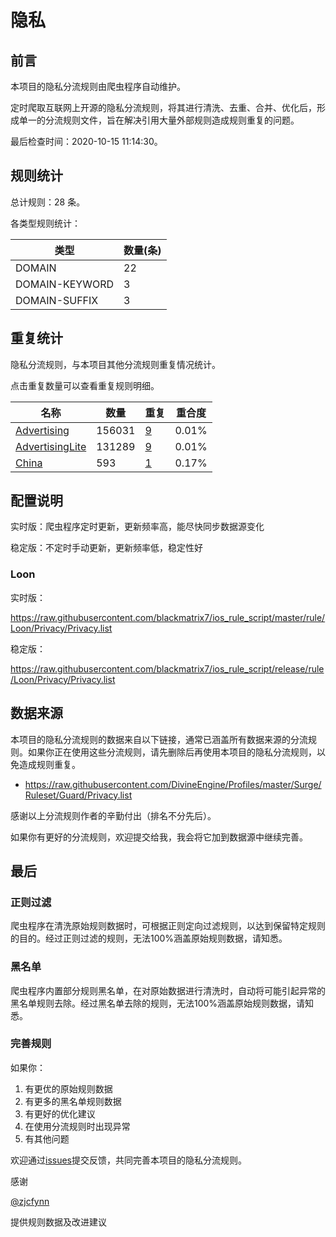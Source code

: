 # 隐私

## 前言

本项目的隐私分流规则由爬虫程序自动维护。

定时爬取互联网上开源的隐私分流规则，将其进行清洗、去重、合并、优化后，形成单一的分流规则文件，旨在解决引用大量外部规则造成规则重复的问题。


最后检查时间：2020-10-15 11:14:30。

## 规则统计

总计规则：28 条。

各类型规则统计：

| 类型 | 数量(条) |
| ---- | ---- |
| DOMAIN | 22 |
| DOMAIN-KEYWORD | 3 |
| DOMAIN-SUFFIX | 3 |
## 重复统计

隐私分流规则，与本项目其他分流规则重复情况统计。

点击重复数量可以查看重复规则明细。

| 名称 | 数量 | 重复 | 重合度 |
| ---- | ---- | ---- | ------ |
|  [Advertising](https://github.com/blackmatrix7/ios_rule_script/tree/master/rule/Loon/Advertising)    | 156031   | [9](https://github.com/blackmatrix7/ios_rule_script/tree/master/rule/Repeat/Privacy/Advertising.list)   |   0.01%  |
|  [AdvertisingLite](https://github.com/blackmatrix7/ios_rule_script/tree/master/rule/Loon/AdvertisingLite)    | 131289   | [9](https://github.com/blackmatrix7/ios_rule_script/tree/master/rule/Repeat/Privacy/AdvertisingLite.list)   |   0.01%  |
|  [China](https://github.com/blackmatrix7/ios_rule_script/tree/master/rule/Loon/China)    | 593   | [1](https://github.com/blackmatrix7/ios_rule_script/tree/master/rule/Repeat/Privacy/China.list)   |   0.17%  |
## 配置说明

实时版：爬虫程序定时更新，更新频率高，能尽快同步数据源变化

稳定版：不定时手动更新，更新频率低，稳定性好

### Loon 
实时版：

https://raw.githubusercontent.com/blackmatrix7/ios_rule_script/master/rule/Loon/Privacy/Privacy.list

稳定版：

https://raw.githubusercontent.com/blackmatrix7/ios_rule_script/release/rule/Loon/Privacy/Privacy.list

## 数据来源

本项目的隐私分流规则的数据来自以下链接，通常已涵盖所有数据来源的分流规则。如果你正在使用这些分流规则，请先删除后再使用本项目的隐私分流规则，以免造成规则重复。

- https://raw.githubusercontent.com/DivineEngine/Profiles/master/Surge/Ruleset/Guard/Privacy.list


感谢以上分流规则作者的辛勤付出（排名不分先后）。

如果你有更好的分流规则，欢迎提交给我，我会将它加到数据源中继续完善。

## 最后

### 正则过滤

爬虫程序在清洗原始规则数据时，可根据正则定向过滤规则，以达到保留特定规则的目的。经过正则过滤的规则，无法100%涵盖原始规则数据，请知悉。

### 黑名单

爬虫程序内置部分规则黑名单，在对原始数据进行清洗时，自动将可能引起异常的黑名单规则去除。经过黑名单去除的规则，无法100%涵盖原始规则数据，请知悉。

### 完善规则

如果你：

1. 有更优的原始规则数据
2. 有更多的黑名单规则数据
3. 有更好的优化建议
4. 在使用分流规则时出现异常
5. 有其他问题

欢迎通过[issues](https://github.com/blackmatrix7/ios_rule_script/issues/new)提交反馈，共同完善本项目的隐私分流规则。

感谢

[@zjcfynn](https://github.com/zjcfynn)

提供规则数据及改进建议